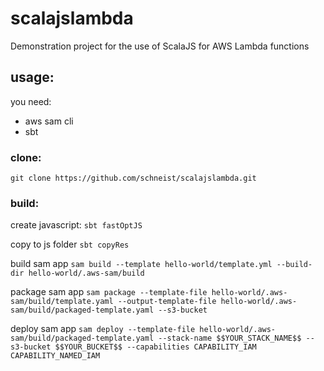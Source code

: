 # scalajslambda

Demonstration project for the use of ScalaJS for AWS Lambda functions

## usage:

you need: 
* aws sam cli 
* sbt 

### clone:
`git clone https://github.com/schneist/scalajslambda.git`

### build:

create javascript:
`sbt fastOptJS`

copy to js folder
`sbt copyRes`

build sam app
`sam build --template hello-world/template.yml --build-dir hello-world/.aws-sam/build`

package sam app
`sam package --template-file hello-world/.aws-sam/build/template.yaml --output-template-file hello-world/.aws-sam/build/packaged-template.yaml --s3-bucket `

deploy sam app
`sam deploy --template-file hello-world/.aws-sam/build/packaged-template.yaml --stack-name $$YOUR_STACK_NAME$$ --s3-bucket $$YOUR_BUCKET$$ --capabilities CAPABILITY_IAM CAPABILITY_NAMED_IAM `